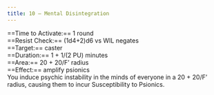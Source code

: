 ```yaml
---
title: 10 – Mental Disintegration
---
```

==Time to Activate:== 1 round  
==Resist Check:== (1d4+2)d6 vs WIL negates  
==Target:== caster  
==Duration:== 1 + 1/(2 PU) minutes  
==Area:== 20 + 20/F’ radius  
==Effect:== amplify psionics  
You induce psychic instability in the minds of everyone in a 20 + 20/F’ radius, causing them to incur Susceptibility to Psionics.  
